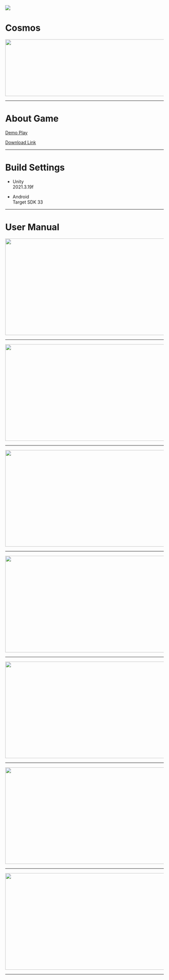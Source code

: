 <img src="https://capsule-render.vercel.app/api?type=waving&color=auto&height=200&section=header" />

# Cosmos

<img src="https://github.com/qkralsrl1029/Cosmos/blob/main/Demo/INTRO.PNG"  width="709" height="180"/>

------------------
# About Game

[Demo Play](https://www.youtube.com/watch?v=qgnV5KWEbEM&t=72s)

[Download Link](https://play.google.com/store/apps/details?id=com.GMCosmos.cosmos)

------------------
# Build Settings

- Unity  
2021.3.19f

- Android  
Target SDK 33

-------------------


# User Manual

<img src="https://github.com/qkralsrl1029/Cosmos/blob/main/Demo/manual1.PNG"  width="800" height="306"/>

------------------------

<img src="https://github.com/qkralsrl1029/Cosmos/blob/main/Demo/manual2.PNG"  width="800" height="306"/>

------------------------

<img src="https://github.com/qkralsrl1029/Cosmos/blob/main/Demo/manual3.PNG"  width="800" height="306"/>

------------------------

<img src="https://github.com/qkralsrl1029/Cosmos/blob/main/Demo/manual4.PNG"  width="800" height="306"/>

------------------------

<img src="https://github.com/qkralsrl1029/Cosmos/blob/main/Demo/manual5.PNG"  width="800" height="306"/>

------------------------

<img src="https://github.com/qkralsrl1029/Cosmos/blob/main/Demo/manual6.PNG"  width="800" height="306"/>

------------------------

<img src="https://github.com/qkralsrl1029/Cosmos/blob/main/Demo/manual7.PNG"  width="800" height="306"/>

---------

